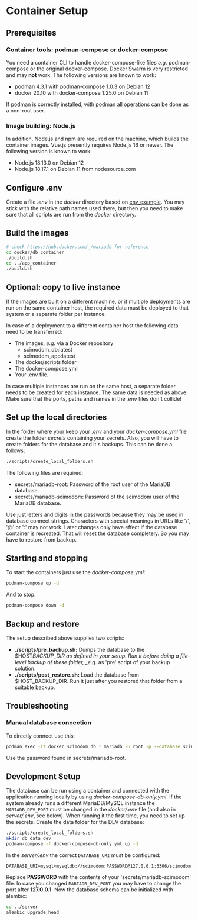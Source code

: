 # Container Setup

## Prerequisites

### Container tools: podman-compose or docker-compose

You need a container CLI to handle docker-compose-like files _e.g._ podman-compose or the original docker-compose.
Docker Swarm is very restricted and may **not** work. The following versions are known to work:

- podman 4.3.1 with podman-compose 1.0.3 on Debian 12
- docker 20.10 with docker-compose 1.25.0 on Debian 11

If podman is correctly installed, with podman all operations can be done as a non-root user.

### Image building: Node.js

In addition, Node.js and npm are required on the machine, which builds the container images. Vue.js presently requires Node.js 16 or newer.
The following version is known to work:

- Node.js 18.13.0 on Debian 12
- Node.js 18.17.1 on Debian 11 from nodesource.com

## Configure .env

Create a file _.env_ in the _docker_ directory based on [env_example](docker/env_example).
You may stick with the relative path names used there, but then you need to make sure that all scripts are run from the _docker_ directory.

## Build the images

```bash
# check https://hub.docker.com/_/mariadb for reference
cd docker/db_container
./build.sh
cd ../app_container
./build.sh
```

## Optional: copy to live instance

If the images are built on a different machine, or if multiple deployments are run on the same container host, the required data must be deployed
to that system or a separate folder per instance.

In case of a deployment to a different container host the following data need to be transferred:

- The images, _e.g._ via a Docker repository
  - scimodom_db:latest
  - scimodom_app:latest
- The docker/scripts folder
- The docker-compose.yml
- Your .env file.

In case multiple instances are run on the same host, a separate folder needs to be created for each instance. The same data is needed as above.
Make sure that the ports, paths and names in the _.env_ files don't collide!

## Set up the local directories

In the folder where your keep your _.env_ and your _docker-compose.yml_ file create the folder _secrets_ containing your secrets. Also, you will
have to create folders for the database and it's backups. This can be done a follows:

```bash
./scripts/create_local_folders.sh
```

The following files are required:

- secrets/mariadb-root: Password of the root user of the MariaDB database.
- secrets/mariadb-scimodom: Password of the scimodom user of the MariaDB database.

Use just letters and digits in the passwords because they may be used in database connect strings. Characters with special meanings in URLs
like '/', '@' or ':' may not work. Later changes only have effect if the database container is recreated. That will reset the database
completely. So you may have to restore from backup.

## Starting and stopping

To start the containers just use the _docker-compose.yml_:

```bash
podman-compose up -d
```

And to stop:

```bash
podman-compose down -d
```

## Backup and restore

The setup described above supplies two scripts:

- **./scripts/pre_backup.sh:** Dumps the database to the $HOST*BACKUP_DIR as
  defined in your setup. Run it before doing a file-level backup of these folder,
  \_e.g.* as 'pre' script of your backup solution.
- **./scripts/post_restore.sh:** Load the database from $HOST_BACKUP_DIR.
  Run it just after you restored that folder from a suitable backup.

## Troubleshooting

### Manual database connection

To directly connect use this:

```bash
podman exec -it docker_scimodom_db_1 mariadb -u root -p --database scimodom
```

Use the password found in secrets/mariadb-root.

## Development Setup

The database can be run using a container and connected with the application running locally by using _docker-compose-db-only.yml_. If the system already runs a different MariaDB/MySQL instance the `MARIADB_DEV_PORT` must be changed in the _docker/.env_ file (and also in _server/.env_, see below). When running it the first time, you need to set up the secrets. Create the data folder for the DEV database:

```bash
./scripts/create_local_folders.sh
mkdir db_data_dev
podman-compose -f docker-compose-db-only.yml up -d
```

In the _server/.env_ the correct `DATABASE_URI` must be configured:

```
DATABASE_URI=mysql+mysqldb://scimodom:PASSWORD@127.0.0.1:3306/scimodom
```

Replace **PASSWORD** with the contents of your 'secrets/mariadb-scimodom' file. In case you changed `MARIADB_DEV_PORT` you may have to change the port after **127.0.0.1**. Now the database schema can be initialized with alembic:

```bash
cd ../server
alembic upgrade head
```
